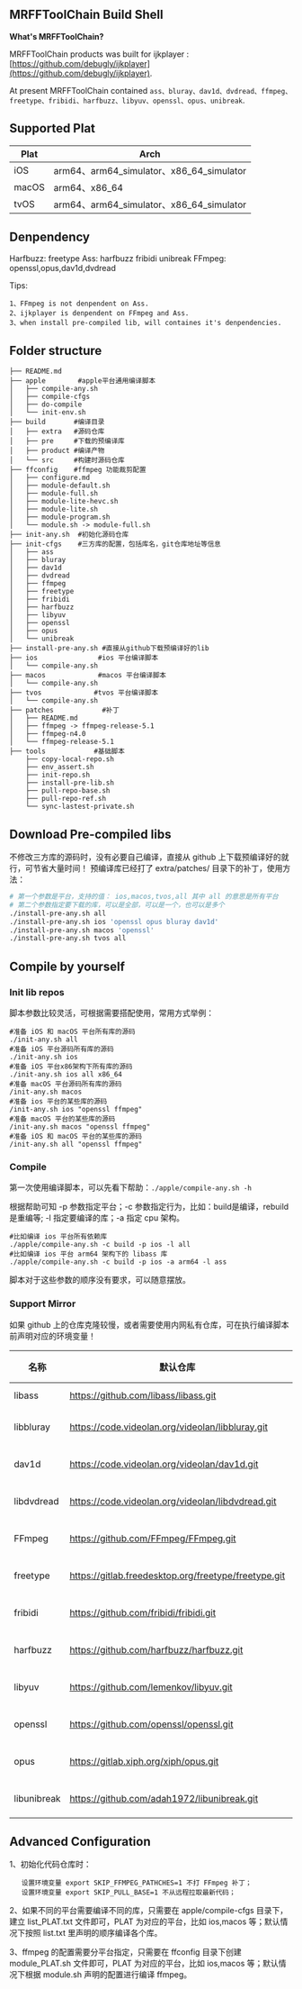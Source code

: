 ## MRFFToolChain Build Shell

**What's MRFFToolChain?**

MRFFToolChain products was built for ijkplayer : [https://github.com/debugly/ijkplayer](https://github.com/debugly/ijkplayer).

At present MRFFToolChain contained `ass、bluray、dav1d、dvdread、ffmpeg、freetype、fribidi、harfbuzz、libyuv、openssl、opus、unibreak`.

## Supported Plat

| Plat  | Arch                                   |
| ----- | -------------------------------------- |
| iOS   | arm64、arm64_simulator、x86_64_simulator |
| macOS | arm64、x86_64                           |
| tvOS  | arm64、arm64_simulator、x86_64_simulator |

## Denpendency

Harfbuzz: freetype
Ass: harfbuzz fribidi unibreak
FFmpeg: openssl,opus,dav1d,dvdread

Tips: 

```
1、FFmpeg is not denpendent on Ass.
2、ijkplayer is denpendent on FFmpeg and Ass.
3、when install pre-compiled lib, will containes it's denpendencies.
```

## Folder structure

```
├── README.md
├── apple        #apple平台通用编译脚本
│   ├── compile-any.sh
│   ├── compile-cfgs
│   ├── do-compile
│   └── init-env.sh
├── build       #编译目录
│   ├── extra   #源码仓库
│   ├── pre     #下载的预编译库
│   ├── product #编译产物
│   └── src     #构建时源码仓库
├── ffconfig    #ffmpeg 功能裁剪配置
│   ├── configure.md
│   ├── module-default.sh
│   ├── module-full.sh
│   ├── module-lite-hevc.sh
│   ├── module-lite.sh
│   ├── module-program.sh
│   └── module.sh -> module-full.sh
├── init-any.sh  #初始化源码仓库
├── init-cfgs    #三方库的配置，包括库名，git仓库地址等信息
│   ├── ass
│   ├── bluray
│   ├── dav1d
│   ├── dvdread
│   ├── ffmpeg
│   ├── freetype
│   ├── fribidi
│   ├── harfbuzz
│   ├── libyuv
│   ├── openssl
│   ├── opus
│   └── unibreak
├── install-pre-any.sh #直接从github下载预编译好的lib
├── ios               #ios 平台编译脚本
│   └── compile-any.sh
├── macos             #macos 平台编译脚本
│   └── compile-any.sh
├── tvos             #tvos 平台编译脚本
│   └── compile-any.sh
├── patches            #补丁
│   ├── README.md
│   ├── ffmpeg -> ffmpeg-release-5.1
│   ├── ffmpeg-n4.0
│   └── ffmpeg-release-5.1
├── tools            #基础脚本
    ├── copy-local-repo.sh
    ├── env_assert.sh
    ├── init-repo.sh
    ├── install-pre-lib.sh
    ├── pull-repo-base.sh
    ├── pull-repo-ref.sh
    └── sync-lastest-private.sh
```

## Download Pre-compiled libs

不修改三方库的源码时，没有必要自己编译，直接从 github 上下载预编译好的就行，可节省大量时间！
预编译库已经打了 extra/patches/ 目录下的补丁，使用方法：

```bash
# 第一个参数是平台，支持的值： ios,macos,tvos,all 其中 all 的意思是所有平台
# 第二个参数指定要下载的库，可以是全部，可以是一个，也可以是多个
./install-pre-any.sh all
./install-pre-any.sh ios 'openssl opus bluray dav1d'
./install-pre-any.sh macos 'openssl'
./install-pre-any.sh tvos all
```

## Compile by yourself

### Init lib repos

脚本参数比较灵活，可根据需要搭配使用，常用方式举例：

```
#准备 iOS 和 macOS 平台所有库的源码
./init-any.sh all
#准备 iOS 平台源码所有库的源码
./init-any.sh ios
#准备 iOS 平台x86架构下所有库的源码
./init-any.sh ios all x86_64
#准备 macOS 平台源码所有库的源码
/init-any.sh macos
#准备 ios 平台的某些库的源码
/init-any.sh ios "openssl ffmpeg"
#准备 macOS 平台的某些库的源码
/init-any.sh macos "openssl ffmpeg"
#准备 iOS 和 macOS 平台的某些库的源码
/init-any.sh all "openssl ffmpeg"
```

### Compile

第一次使用编译脚本，可以先看下帮助：`./apple/compile-any.sh -h`

根据帮助可知 -p 参数指定平台；-c 参数指定行为，比如：build是编译，rebuild是重编等; -l 指定要编译的库；-a 指定 cpu 架构。

```
#比如编译 ios 平台所有依赖库
./apple/compile-any.sh -c build -p ios -l all
#比如编译 ios 平台 arm64 架构下的 libass 库
./apple/compile-any.sh -c build -p ios -a arm64 -l ass
```

脚本对于这些参数的顺序没有要求，可以随意摆放。

### Support Mirror

如果 github 上的仓库克隆较慢，或者需要使用内网私有仓库，可在执行编译脚本前声明对应的环境变量！

| 名称          | 默认仓库                                                 | 默认版本   | 使用镜像                                                     |
| ----------- | ---------------------------------------------------- | ------ | -------------------------------------------------------- |
| libass      | https://github.com/libass/libass.git                 | 0.17.1 | export GIT_ASS_UPSTREAM = git@xx:yy/libass.git           |
| libbluray   | https://code.videolan.org/videolan/libbluray.git     | 1.3.4  | export GIT_BLURAY_UPSTREAM = git@xx:yy/libbluray.git     |
| dav1d       | https://code.videolan.org/videolan/dav1d.git         | 1.3.0  | export GIT_DAV1D_UPSTREAM = git@xx:yy/dav1d.git          |
| libdvdread  | https://code.videolan.org/videolan/libdvdread.git    | 6.1.3  | export GIT_DVDREAD_UPSTREAM = git@xx:yy/libdvdread.git   |
| FFmpeg      | https://github.com/FFmpeg/FFmpeg.git                 | 5.1.4  | export GIT_FFMPEG_UPSTREAM = git@xx:yy/FFmpeg.git        |
| freetype    | https://gitlab.freedesktop.org/freetype/freetype.git | 2.13.2 | export GIT_FREETYPE_UPSTREAM = git@xx:yy/freetype.git    |
| fribidi     | https://github.com/fribidi/fribidi.git               | 1.0.13 | export GIT_FRIBIDI_UPSTREAM = git@xx:yy/fribidi.git      |
| harfbuzz    | https://github.com/harfbuzz/harfbuzz.git             | 8.3.0  | export GIT_HARFBUZZ_UPSTREAM = git@xx:yy/harfbuzz.git    |
| libyuv      | https://github.com/lemenkov/libyuv.git               | main   | export GIT_LIBYUV_UPSTREAM = git@xx:yy/libyuv.git        |
| openssl     | https://github.com/openssl/openssl.git               | 1.1.1w | export GIT_OPENSSL_UPSTREAM = git@xx:yy/openssl.git      |
| opus        | https://gitlab.xiph.org/xiph/opus.git                | 1.4    | export GIT_OPUS_UPSTREAM = git@xx:yy/opus.git            |
| libunibreak | https://github.com/adah1972/libunibreak.git          | 5.1    | export GIT_UNIBREAK_UPSTREAM = git@xx:yy/libunibreak.git |

## Advanced Configuration

1、初始化代码仓库时：

```
   设置环境变量 export SKIP_FFMPEG_PATHCHES=1 不打 FFmpeg 补丁；
   设置环境变量 export SKIP_PULL_BASE=1 不从远程拉取最新代码；
```

2、如果不同的平台需要编译不同的库，只需要在 apple/compile-cfgs 目录下，建立 list_PLAT.txt 文件即可，PLAT 为对应的平台，比如 ios,macos 等；默认情况下按照 list.txt 里声明的顺序编译各个库。

3、ffmpeg 的配置需要分平台指定，只需要在 ffconfig 目录下创建 module_PLAT.sh 文件即可，PLAT 为对应的平台，比如 ios,macos 等；默认情况下根据 module.sh 声明的配置进行编译 ffmpeg。